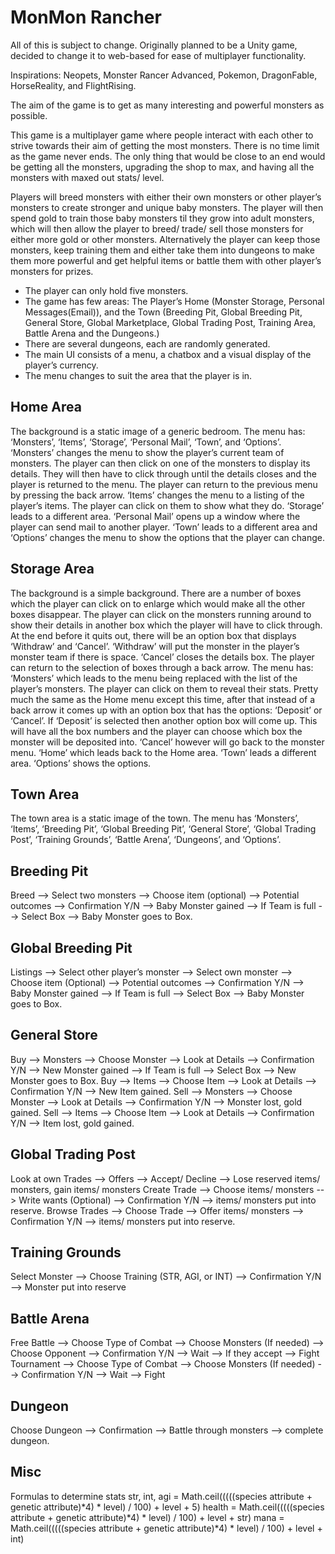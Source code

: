 # MonMon Rancher
All of this is subject to change. Originally planned to be a Unity game, decided to change it to web-based for ease of multiplayer functionality.

Inspirations: Neopets, Monster Rancer Advanced, Pokemon, DragonFable, HorseReality, and FlightRising.

The aim of the game is to get as many interesting and powerful monsters as possible.
 
This game is a multiplayer game where people interact with each other to strive towards their aim of getting the most monsters. There is no time limit as the game never ends. The only thing that would be close to an end would be getting all the monsters, upgrading the shop to max, and having all the monsters with maxed out stats/ level.
 
Players will breed monsters with either their own monsters or other player’s monsters to create stronger and unique baby monsters. The player will then spend gold to train those baby monsters til they grow into adult monsters, which will then allow the player to breed/ trade/ sell those monsters for either more gold or other monsters. Alternatively the player can keep those monsters, keep training them and either take them into dungeons to make them more powerful and get helpful items or battle them with other player’s monsters for prizes.

* The player can only hold five monsters.
* The game has few areas: The Player’s Home (Monster Storage, Personal Messages(Email)), and the Town (Breeding Pit, Global Breeding Pit, General Store, Global Marketplace, Global Trading Post, Training Area, Battle Arena and the Dungeons.)
* There are several dungeons, each are randomly generated. 
* The main UI consists of a menu, a chatbox and a visual display of the player’s currency.
* The menu changes to suit the area that the player is in.

## Home Area
The background is a static image of a generic bedroom.
The menu has: ‘Monsters’, ‘Items’, ‘Storage’, ‘Personal Mail’, ‘Town’, and ‘Options’. ‘Monsters’ changes the menu to show the player’s current team of monsters. The player can then click on one of the monsters to display its details. They will then have to click through until the details closes and the player is returned to the menu. The player can return to the previous menu by pressing the back arrow. ‘Items’ changes the menu to a listing of the player’s items. The player can click on them to show what they do. ‘Storage’ leads to a different area. ‘Personal Mail’ opens up a window where the player can send mail to another player. ‘Town’ leads to a different area and ‘Options’ changes the menu to show the options that the player can change.

## Storage Area
The background is a simple background.
There are a number of boxes which the player can click on to enlarge which would make all the other boxes disappear. The player can click on the monsters running around to show their details in another box which the player will have to click through. At the end before it quits out, there will be an option box that displays ‘Withdraw’ and ‘Cancel’. ‘Withdraw’ will put the monster in the player’s monster team if there is space. ‘Cancel’ closes the details box. The player can return to the selection of boxes through a back arrow.
The menu has: ‘Monsters’ which leads to the menu being replaced with the list of the player’s monsters. The player can click on them to reveal their stats. Pretty much the same as the Home menu except this time, after that instead of a back arrow it comes up with an option box that has the options: ‘Deposit’ or ‘Cancel’.  If ‘Deposit’ is selected then another option box will come up. This will have all the box numbers and the player can choose which box the monster will be deposited into. ‘Cancel’ however will go back to the monster menu. ‘Home’ which leads back to the Home area. ‘Town’ leads a different area. ‘Options’ shows the options. 

## Town Area
The town area is a static image of the town.
The menu has ‘Monsters’, ‘Items’, ‘Breeding Pit’, ‘Global Breeding Pit’, ‘General Store’, ‘Global Trading Post’, ‘Training Grounds’, ‘Battle Arena’, ‘Dungeons’, and ‘Options’.
 
## Breeding Pit
Breed --> Select two monsters --> Choose item (optional) --> Potential outcomes --> Confirmation Y/N --> Baby Monster gained --> If Team is full --> Select Box --> Baby Monster goes to Box.
 
## Global Breeding Pit
Listings --> Select other player’s monster --> Select own monster --> Choose item (Optional) --> Potential outcomes --> Confirmation Y/N --> Baby Monster gained --> If Team is full --> Select Box --> Baby Monster goes to Box.
 
## General Store
Buy --> Monsters --> Choose Monster --> Look at Details --> Confirmation Y/N --> New Monster gained --> If Team is full --> Select Box --> New Monster goes to Box.
Buy --> Items --> Choose Item --> Look at Details --> Confirmation Y/N --> New Item gained.
Sell --> Monsters --> Choose Monster --> Look at Details --> Confirmation Y/N --> Monster lost, gold gained.
Sell --> Items --> Choose Item --> Look at Details --> Confirmation Y/N --> Item lost, gold gained. 
 
## Global Trading Post
Look at own Trades --> Offers --> Accept/ Decline --> Lose reserved items/ monsters, gain items/ monsters
Create Trade --> Choose items/ monsters --> Write wants (Optional) --> Confirmation Y/N --> items/ monsters put into reserve.
Browse Trades --> Choose Trade --> Offer items/ monsters --> Confirmation Y/N --> items/ monsters put into reserve.
 
## Training Grounds
Select Monster --> Choose Training (STR, AGI, or INT) --> Confirmation Y/N --> Monster put into reserve
 
## Battle Arena
Free Battle --> Choose Type of Combat --> Choose Monsters (If needed) --> Choose Opponent --> Confirmation Y/N --> Wait --> If they accept --> Fight
Tournament --> Choose Type of Combat --> Choose Monsters (If needed) --> Confirmation Y/N --> Wait --> Fight
 
## Dungeon
Choose Dungeon --> Confirmation --> Battle through monsters --> complete dungeon.

## Misc
Formulas to determine stats
str, int, agi = Math.ceil(((((species attribute + genetic attribute)*4) * level) / 100) + level + 5)
health = Math.ceil(((((species attribute + genetic attribute)*4) * level) / 100) + level + str)
mana = Math.ceil(((((species attribute + genetic attribute)*4) * level) / 100) + level + int)

